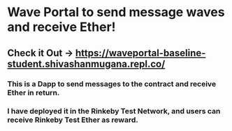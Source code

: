 # Wave Portal to send message waves and receive Ether!

## Check it Out -> https://waveportal-baseline-student.shivashanmugana.repl.co/

### This is a Dapp to send messages to the contract and receive Ether in return.
### I have deployed it in the Rinkeby Test Network, and users can receive Rinkeby Test Ether as reward.
